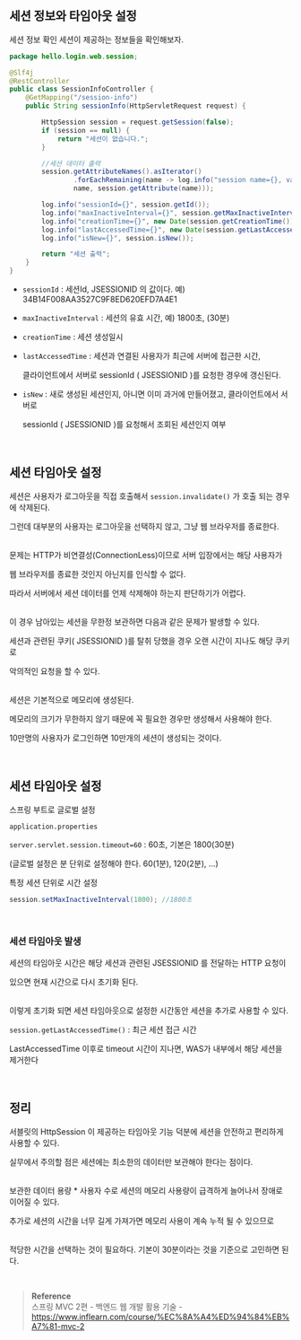 ## 세션 정보와 타임아웃 설정

세션 정보 확인
세션이 제공하는 정보들을 확인해보자.

```java
package hello.login.web.session;

@Slf4j
@RestController
public class SessionInfoController {
    @GetMapping("/session-info")
    public String sessionInfo(HttpServletRequest request) {

        HttpSession session = request.getSession(false);
        if (session == null) {
            return "세션이 없습니다.";
        }

        //세션 데이터 출력
        session.getAttributeNames().asIterator()
                .forEachRemaining(name -> log.info("session name={}, value={}",
                name, session.getAttribute(name)));

        log.info("sessionId={}", session.getId());
        log.info("maxInactiveInterval={}", session.getMaxInactiveInterval());
        log.info("creationTime={}", new Date(session.getCreationTime()));
        log.info("lastAccessedTime={}", new Date(session.getLastAccessedTime()));
        log.info("isNew={}", session.isNew());

        return "세션 출력";
    }
}
```

- `sessionId` : 세션Id, JSESSIONID 의 값이다. 예) 34B14F008AA3527C9F8ED620EFD7A4E1
- `maxInactiveInterval` : 세션의 유효 시간, 예) 1800초, (30분)
- `creationTime` : 세션 생성일시
- `lastAccessedTime` : 세션과 연결된 사용자가 최근에 서버에 접근한 시간,
    
    클라이언트에서 서버로 sessionId ( JSESSIONID )를 요청한 경우에 갱신된다.
    
- `isNew` : 새로 생성된 세션인지, 아니면 이미 과거에 만들어졌고, 클라이언트에서 서버로
    
    sessionId ( JSESSIONID )를 요청해서 조회된 세션인지 여부
    

<br/>

## 세션 타임아웃 설정

세션은 사용자가 로그아웃을 직접 호출해서 `session.invalidate()` 가 호출 되는 경우에 삭제된다.

그런데 대부분의 사용자는 로그아웃을 선택하지 않고, 그냥 웹 브라우저를 종료한다. 

<br/>문제는 HTTP가 비연결성(ConnectionLess)이므로 서버 입장에서는 해당 사용자가 

웹 브라우저를 종료한 것인지 아닌지를 인식할 수 없다. 

따라서 서버에서 세션 데이터를 언제 삭제해야 하는지 판단하기가 어렵다.

<br/>이 경우 남아있는 세션을 무한정 보관하면 다음과 같은 문제가 발생할 수 있다.

세션과 관련된 쿠키( JSESSIONID )를 탈취 당했을 경우 오랜 시간이 지나도 해당 쿠키로 

악의적인 요청을 할 수 있다.

<br/>세션은 기본적으로 메모리에 생성된다. 

메모리의 크기가 무한하지 않기 때문에 꼭 필요한 경우만 생성해서 사용해야 한다. 

10만명의 사용자가 로그인하면 10만개의 세션이 생성되는 것이다.

<br/>

## 세션 타임아웃 설정

스프링 부트로 글로벌 설정

`application.properties`

`server.servlet.session.timeout=60` : 60초, 기본은 1800(30분)

(글로벌 설정은 분 단위로 설정해야 한다. 60(1분), 120(2분), ...)

특정 세션 단위로 시간 설정

```java
session.setMaxInactiveInterval(1800); //1800초
```

<br/>

### 세션 타임아웃 발생

세션의 타임아웃 시간은 해당 세션과 관련된 JSESSIONID 를 전달하는 HTTP 요청이 

있으면 현재 시간으로 다시 초기화 된다. 

<br/>이렇게 초기화 되면 세션 타임아웃으로 설정한 시간동안 세션을 추가로 사용할 수 있다.

`session.getLastAccessedTime()` : 최근 세션 접근 시간

LastAccessedTime 이후로 timeout 시간이 지나면, WAS가 내부에서 해당 세션을 제거한다

<br/>

## 정리

서블릿의 HttpSession 이 제공하는 타임아웃 기능 덕분에 세션을 안전하고 편리하게 사용할 수 있다.

실무에서 주의할 점은 세션에는 최소한의 데이터만 보관해야 한다는 점이다. 

<br/>보관한 데이터 용량 * 사용자 수로 세션의 메모리 사용량이 급격하게 늘어나서 장애로 이어질 수 있다. 

추가로 세션의 시간을 너무 길게 가져가면 메모리 사용이 계속 누적 될 수 있으므로 

<br/>적당한 시간을 선택하는 것이 필요하다. 기본이 30분이라는 것을 기준으로 고민하면 된다.

<br/>

>**Reference** <br/>스프링 MVC 2편 - 백엔드 웹 개발 활용 기술 - https://www.inflearn.com/course/%EC%8A%A4%ED%94%84%EB%A7%81-mvc-2